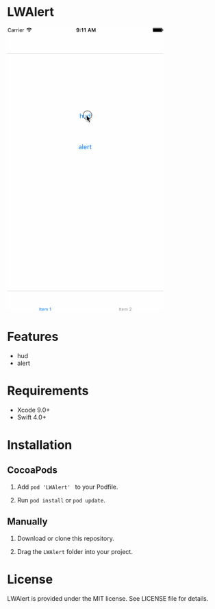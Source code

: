 # LWAlert

![图片](https://github.com/magic3584/LWAlert/raw/master/screenshot.gif)

# Features
* hud
* alert

# Requirements
* Xcode 9.0+
* Swift 4.0+

# Installation
## CocoaPods

1. Add ``pod 'LWAlert' `` to your Podfile.

2. Run ``pod install`` or ``pod update``.

## Manually
1. Download or clone this repository.

2. Drag the ``LWAlert`` folder into your project.


# License
LWAlert is provided under the MIT license. See LICENSE file for details.

